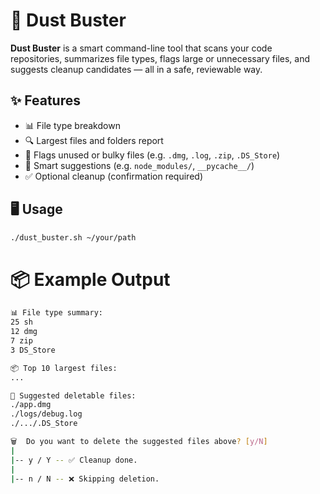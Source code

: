 # 🧹 Dust Buster

**Dust Buster** is a smart command-line tool that scans your code repositories, summarizes file types, flags large or unnecessary files, and suggests cleanup candidates — all in a safe, reviewable way.

## ✨ Features

- 📊 File type breakdown
- 🔍 Largest files and folders report
- 🧹 Flags unused or bulky files (e.g. `.dmg`, `.log`, `.zip`, `.DS_Store`)
- 🧠 Smart suggestions (e.g. `node_modules/`, `__pycache__/`)
- ✅ Optional cleanup (confirmation required)

## 🖥️ Usage

```bash
./dust_buster.sh ~/your/path
```

# 📦 Example Output
```bash
📊 File type summary:
25 sh
12 dmg
7 zip
3 DS_Store

📦 Top 10 largest files:
...

🧹 Suggested deletable files:
./app.dmg
./logs/debug.log
./.../.DS_Store

🗑️  Do you want to delete the suggested files above? [y/N]
|
|-- y / Y -- ✅ Cleanup done.
|
|-- n / N -- ❌ Skipping deletion.

```
